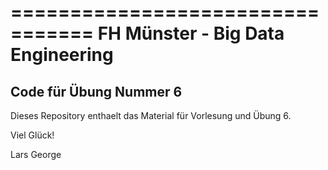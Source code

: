 =================================
FH Münster - Big Data Engineering
=================================

## Code für Übung Nummer 6

Dieses Repository enthaelt das Material für Vorlesung und Übung 6.

Viel Glück!

Lars George
